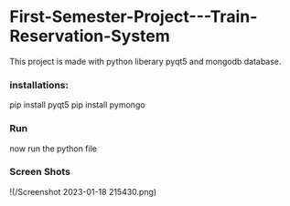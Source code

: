 # First-Semester-Project---Train-Reservation-System
This project is made with python liberary pyqt5 and mongodb database.

### installations:
pip install pyqt5
pip install pymongo

### Run 
now run the python file

### Screen Shots
!(/Screenshot 2023-01-18 215430.png)
